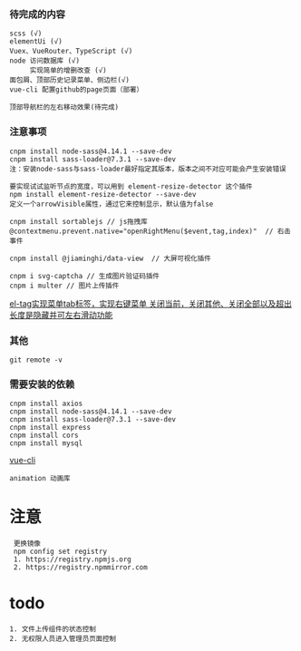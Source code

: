 ### 待完成的内容
```
scss (√)
elementUi (√)
Vuex、VueRouter、TypeScript (√)
node 访问数据库 (√)
     实现简单的增删改查 (√)
面包屑、顶部历史记录菜单、侧边栏(√)
vue-cli 配置github的page页面（部署）

顶部导航栏的左右移动效果(待完成)
```
### 注意事项
```
cnpm install node-sass@4.14.1 --save-dev
cnpm install sass-loader@7.3.1 --save-dev
注：安装node-sass与sass-loader最好指定其版本，版本之间不对应可能会产生安装错误

要实现试试监听节点的宽度，可以用到 element-resize-detector 这个插件
npm install element-resize-detector --save-dev
定义一个arrowVisible属性，通过它来控制显示，默认值为false

cnpm install sortablejs // js拖拽库
@contextmenu.prevent.native="openRightMenu($event,tag,index)"  // 右击事件

cnpm install @jiaminghi/data-view  // 大屏可视化插件

cnpm i svg-captcha // 生成图片验证码插件
cnpm i multer // 图片上传插件
```
[el-tag实现菜单tab标签，实现右键菜单 关闭当前，关闭其他、关闭全部以及超出长度是隐藏并可左右滑动功能](https://blog.csdn.net/xzwwjl1314/article/details/108199249)
### 其他
```
git remote -v
```


### 需要安装的依赖
```
cnpm install axios
cnpm install node-sass@4.14.1 --save-dev
cnpm install sass-loader@7.3.1 --save-dev
cnpm install express
cnpm install cors
cnpm install mysql
```

[vue-cli](https://cli.vuejs.org/config/)


`
animation 动画库
`

# 注意
```
 更换镜像
 npm config set registry 
 1. https://registry.npmjs.org
 2. https://registry.npmmirror.com  
```

# todo
```
1. 文件上传组件的状态控制
2. 无权限人员进入管理员页面控制
```
